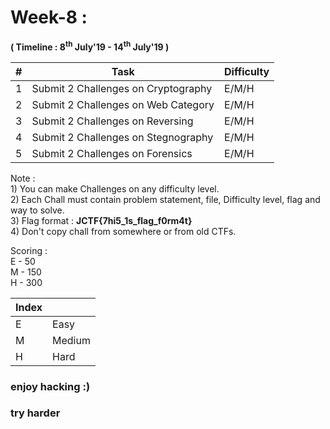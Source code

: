 
# Week-8 :

**( Timeline : 8<sup>th</sup> July'19 - 14<sup>th</sup> July'19 )**
 


|#| Task		|	Difficulty	|
|--| ------------- 	|  -------------------		|
|1| Submit 2 Challenges on Cryptography | E/M/H |
|2| Submit 2 Challenges on Web  Category  | E/M/H | 
|3| Submit 2 Challenges on Reversing |  E/M/H |
|4| Submit 2 Challenges on Stegnography  | E/M/H |
|5| Submit 2 Challenges on Forensics | E/M/H |


Note : <br>
       1) You can make Challenges on any difficulty level. <BR>
       2) Each Chall must contain problem statement, file, Difficulty level, flag and way to solve. <br>
       3) Flag format : **JCTF{7hi5_1s_flag_f0rm4t}** <br>
       4) Don't copy chall from somewhere or from old CTFs. 
       
Scoring : <br>
          E - 50 <br>
          M - 150<br>
          H - 300<br>

Index	|	|
--------|-------|
E	| Easy	|
M | Medium |
H | Hard |










### enjoy hacking :)
### try harder
